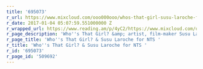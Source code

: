 ```yaml
---
title: '695073'
r_url: https://www.mixcloud.com/ooo000ooo/whos-that-girl-susu-laroche-for-nts-seven-veils-daggers-for-over-1001-nights/
r_date: 2017-01-04 05:07:59.551000000 Z
r_wrapped_url: https://www.reading.am/p/4yC2/https://www.mixcloud.com/ooo000ooo/whos-that-girl-susu-laroche-for-nts-seven-veils-daggers-for-over-1001-nights/
r_page_description: 'Who''s That Girl? &amp; artist, film-maker Susu Laroche '
r_page_title: 'Who''s That Girl? & Susu Laroche for NTS '
r_title: 'Who''s That Girl? & Susu Laroche for NTS '
r_id: '695073'
r_page_id: '509692'
---
```


